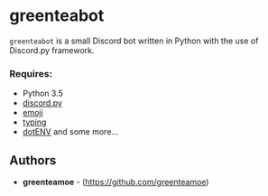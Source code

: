# greenteabot

``greenteabot`` is a small Discord bot written in Python with the use of Discord.py framework.


### Requires:

- Python 3.5
- [discord.py](https://github.com/rapptz/discord.py)
- [emoji](https://pypi.org/project/emoji/)
- [typing](https://pypi.org/project/typing/)
- [dotENV](https://pypi.org/project/python-dotenv/)
and some more...

## Authors

* **greenteamoe** - (https://github.com/greenteamoe)
